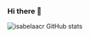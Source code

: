 ### Hi there 👋

![isabelaacr GitHub stats](https://github-readme-stats.vercel.app/api?username=isabelaacr&show_icons=true&theme=radical)
<!--
**isabelaacr/isabelaacr** is a ✨ _special_ ✨ repository because its `README.md` (this file) appears on your GitHub profile.

Here are some ideas to get you started:

- 🔭 I’m currently working on ...
- 🌱 I’m currently learning ...
- 👯 I’m looking to collaborate on ...
- 🤔 I’m looking for help with ...
- 💬 Ask me about ...
- 📫 How to reach me: ...
- 😄 Pronouns: ...
- ⚡ Fun fact: ...
-->
